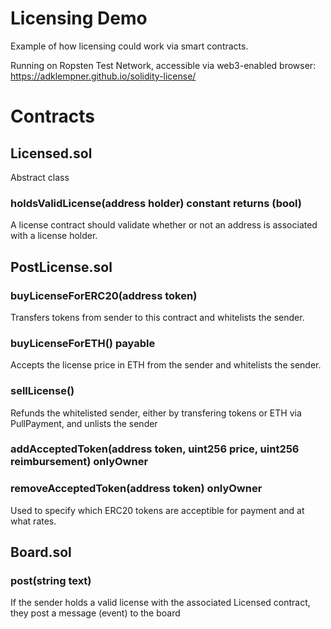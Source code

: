 # Licensing Demo
Example of how licensing could work via smart contracts.

Running on Ropsten Test Network, accessible via web3-enabled browser: https://adklempner.github.io/solidity-license/


# Contracts
## Licensed.sol
Abstract class

### holdsValidLicense(address holder) constant returns (bool)
A license contract should validate whether or not an address is associated with a license holder.

## PostLicense.sol

### buyLicenseForERC20(address token)
Transfers tokens from sender to this contract and whitelists the sender.

### buyLicenseForETH() payable
Accepts the license price in ETH from the sender and whitelists the sender.

### sellLicense()
Refunds the whitelisted sender, either by transfering tokens or ETH via PullPayment, and unlists the sender

### addAcceptedToken(address token, uint256 price, uint256 reimbursement) onlyOwner
### removeAcceptedToken(address token) onlyOwner 
Used to specify which ERC20 tokens are acceptible for payment and at what rates.


## Board.sol

### post(string text)
If the sender holds a valid license with the associated Licensed contract, they post a message (event) to the board
